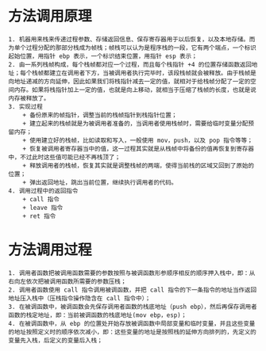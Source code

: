# 方法调用原理
    1. 机器用来栈来传递过程参数、存储返回信息、保存寄存器用于以后恢复，以及本地存储。而为单个过程分配的那部分栈成为帧栈；帧栈可以认为是程序栈的一段，它有两个端点，一个标识起始位置，用指针 ebp 表示，一个标识结束位置，用指针 esp 表示；
    2. 由一系列栈帧构成，每个栈帧都对应一个过程，而且每个栈指针 +4 的位置存储函数返回地址；每个栈帧都建立在调用者下方，当被调用者执行完毕时，该段栈帧就会被释放。由于栈帧是向地址递减的方向延伸，因此如果我们将栈指针减去一定的值，就相对于给栈帧分配了一定的空间内存。如果将栈指针加上一定的值，也就是向上移动，就相当于压缩了栈帧的长度，也就是说内存被释放了。
    3. 实现过程
        + 备份原来的帧指针，调整当前的栈帧指针到栈指针位置；
        + 建立起来的栈帧就是为被调用者准备的，当调用者使用栈帧时，需要给临时变量分配预留内存；
        + 使用建立好的栈帧，比如读取和写入，一般使用 mov，push，以及 pop 指令等等；
        + 恢复被调用者寄存器当中的值，这一过程其实就是从栈帧中将备份的值再恢复到寄存器中，不过此时这些值可能已经不再栈顶了；
        + 释放调用者的栈帧，恢复其实就是调整栈帧的两端，使得当前栈的区域又回到了原始的位置；
        + 弹出返回地址，跳出当前位置，继续执行调用者的代码。
    4. 调用过程中的返回指令
        + call 指令
        + leave 指令
        + ret 指令

# 方法调用过程
    1. 调用者函数把被调用函数需要的参数按照与被调函数形参顺序相反的顺序押入栈中，即：从右向左依次把被调用函数所需要的参数压栈；
    2. 调用者函数使用 call 指令调用被调函数，并把 call 指令的下一条指令的地址当作返回地址压入栈中（压栈指令操作隐含在 call 指令中）；
    3. 在被调函数中，被调函数会先保存调用者函数的栈底地址（push ebp），然后再保存调用者函数的栈定地址，即：当前被调函数的栈底地址(mov ebp，esp)；
    4. 在被调函数中，从 ebp 的位置处开始存放被调函数中局部变量和临时变量，并且这些变量的地址按照定义时的顺序依次减小，即：这些变量的地址是按照栈的延伸方向排列的，先定义的变量先入栈，后定义的变量后入栈；